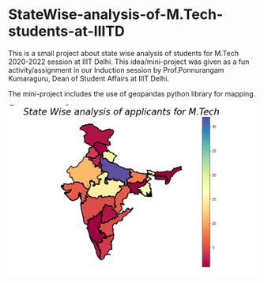 # StateWise-analysis-of-M.Tech-students-at-IIITD

This is a small project about state wise analysis of students for M.Tech 2020-2022 session at IIIT Delhi. This idea/mini-project was given as a fun activity/assignment in our Induction session by Prof.Ponnurangam Kumaraguru, Dean of Student Affairs at IIIT Delhi.

The mini-project includes the use of geopandas python library for mapping.

![](Images/Capture.PNG)
